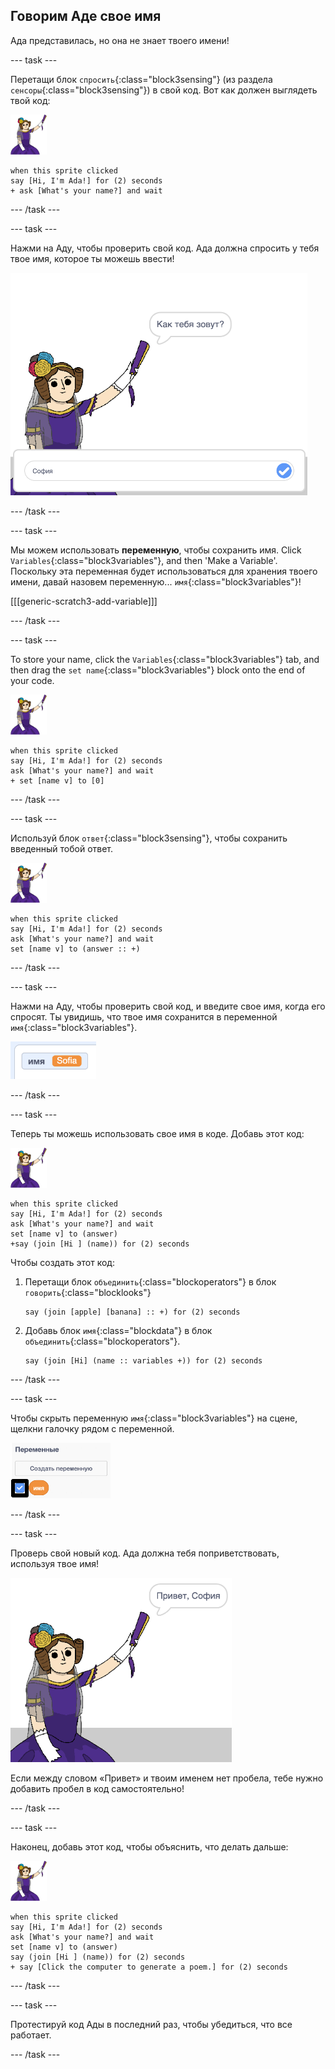 ## Говорим Аде свое имя

Ада представилась, но она не знает твоего имени!

\--- task \---

Перетащи блок `спросить`{:class="block3sensing"} (из раздела `сенсоры`{:class="block3sensing"}) в свой код. Вот как должен выглядеть твой код:

![спрайт ада](images/ada-sprite.png)

```blocks3
when this sprite clicked
say [Hi, I'm Ada!] for (2) seconds
+ ask [What's your name?] and wait
```

\--- /task \---

\--- task \---

Нажми на Аду, чтобы проверить свой код. Ада должна спросить у тебя твое имя, которое ты можешь ввести!

![спрайт ада спрашивает как тебя зовут](images/poetry-input.png)

\--- /task \---

\--- task \---

Мы можем использовать **переменную**, чтобы сохранить имя. Click `Variables`{:class="block3variables"}, and then 'Make a Variable'. Поскольку эта переменная будет использоваться для хранения твоего имени, давай назовем переменную... `имя`{:class="block3variables"}!

[[[generic-scratch3-add-variable]]]

\--- /task \---

\--- task \---

To store your name, click the `Variables`{:class="block3variables"} tab, and then drag the `set name`{:class="block3variables"} block onto the end of your code.

![спрайт ада](images/ada-sprite.png)

```blocks3
when this sprite clicked
say [Hi, I'm Ada!] for (2) seconds
ask [What's your name?] and wait
+ set [name v] to [0]
```

\--- /task \---

\--- task \---

Используй блок `ответ`{:class="block3sensing"}, чтобы сохранить введенный тобой ответ.

![спрайт ада](images/ada-sprite.png)

```blocks3
when this sprite clicked
say [Hi, I'm Ada!] for (2) seconds
ask [What's your name?] and wait
set [name v] to (answer :: +)
```

\--- /task \---

\--- task \---

Нажми на Аду, чтобы проверить свой код, и введите свое имя, когда его спросят. Ты увидишь, что твое имя сохранится в переменной `имя`{:class="block3variables"}.

![снимок экрана](images/poetry-name-test.png)

\--- /task \---

\--- task \---

Теперь ты можешь использовать свое имя в коде. Добавь этот код:

![спрайт ада](images/ada-sprite.png)

```blocks3
when this sprite clicked
say [Hi, I'm Ada!] for (2) seconds
ask [What's your name?] and wait
set [name v] to (answer)
+say (join [Hi ] (name)) for (2) seconds 
```

Чтобы создать этот код:

1. Перетащи блок `объединить`{:class="blockoperators"} в блок `говорить`{:class="blocklooks"}
    
    ```blocks3
    say (join [apple] [banana] :: +) for (2) seconds
    ```

2. Добавь блок `имя`{:class="blockdata"} в блок `объединить`{:class="blockoperators"}.
    
    ```blocks3
    say (join [Hi] (name :: variables +)) for (2) seconds
    ```

\--- /task \---

\--- task \---

Чтобы скрыть переменную `имя`{:class="block3variables"} на сцене, щелкни галочку рядом с переменной.

![галочка и переменная имя](images/poetry-tick-annotated.png)

\--- /task \---

\--- task \---

Проверь свой новый код. Ада должна тебя поприветствовать, используя твое имя!

![снимок экрана](images/poetry-name-test2.png)

Если между словом «Привет» и твоим именем нет пробела, тебе нужно добавить пробел в код самостоятельно!

\--- /task \---

\--- task \---

Наконец, добавь этот код, чтобы объяснить, что делать дальше:

![спрайт ада](images/ada-sprite.png)

```blocks3
when this sprite clicked
say [Hi, I'm Ada!] for (2) seconds
ask [What's your name?] and wait
set [name v] to (answer)
say (join [Hi ] (name)) for (2) seconds 
+ say [Click the computer to generate a poem.] for (2) seconds 
```

\--- /task \---

\--- task \---

Протестируй код Ады в последний раз, чтобы убедиться, что все работает.

\--- /task \---